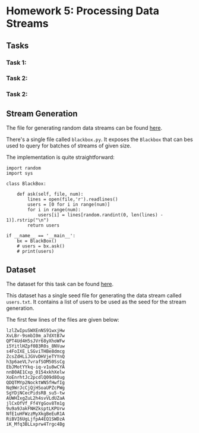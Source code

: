 # Homework 5: Processing Data Streams

## Tasks

### Task 1: 

### Task 2: 

### Task 2: 


## Stream Generation

The file for generating random data streams can be found [here](https://drive.google.com/drive/folders/1o7yFtJtPYtFUOnlaqNT_hk1thsoNo9B4?usp=sharing).

There's a single file called ```blackbox.py```.
It exposes the `Blackbox` that can bes used to query for batches of streams of given size.

The implementation is quite straightforward:
```
import random
import sys

class BlackBox:

    def ask(self, file, num):
        lines = open(file,'r').readlines()
        users = [0 for i in range(num)]
        for i in range(num):
            users[i] = lines[random.randint(0, len(lines) - 1)].rstrip("\n")
        return users

if __name__ == '__main__':
    bx = BlackBox()
    # users = bx.ask()
    # print(users)
```


## Dataset

The dataset for this task can be found [here](https://drive.google.com/drive/folders/1o7yFtJtPYtFUOnlaqNT_hk1thsoNo9B4?usp=sharing).

This dataset has a single seed file for generating the data stream called ```users.txt```.
It contains a list of users to be used as the seed for the stream generation.

The first few lines of the files are given below:
```
lzlZwIpuSWXEnNS91wxjHw
XvLBr-9smbI0m_a7dXtB7w
QPT4Ud4H5sJVr68yXhoWFw
i5YitlHZpf0B3R0s_8NVuw
s4FoIXE_LSGviTHBe8dmcg
ZcsZdHLiJGVvDHVjeTYYnQ
h3p6aeVL7vrafSOM50SsCg
EbJMotYYkq-iq-v1u8wCYA
nnB0AE1Cxp_0154xkhXelw
XoEnrhtJc2pcdlQ09d8Oug
QDQTMYp2NocktWN5fHwfIg
Nq9WrJcCjQjHSoaUPZcPWg
SgYDjNCecPidsRB_su5-tw
AUWHIxgZuL2h4svVLdUZaA
jlCxOfVf_Ff4YgGov8Tm1g
9u9a9JakFNHZksptLKPUrw
NfE1uHFWzzMyXkgBeEuR1A
RiBVI6UgLjfpA4EQ1SWDzA
iK_Mfq3BLLxprw4Trgc4Bg
```